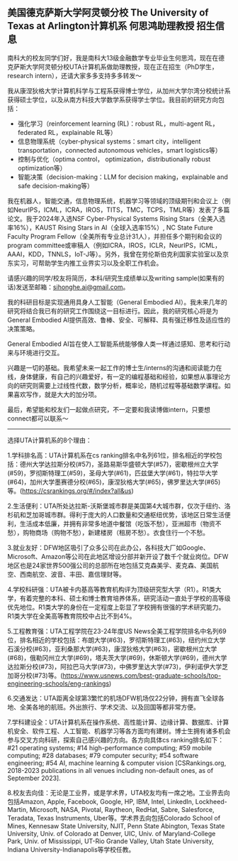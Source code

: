 ## 美国德克萨斯大学阿灵顿分校 The University of Texas at Arlington计算机系 何思鸿助理教授 招生信息

南科大的校友同学们好，我是南科大13级金融数学专业毕业生何思鸿，现在在德克萨斯大学阿灵顿分校UTA计算机系做助理教授，现在正在招生（PhD学生，research intern），还请大家多多支持多多转发～

我从康涅狄格大学计算机科学与工程系获得博士学位，从加州大学尔湾分校统计系获得硕士学位，以及从南方科技大学数学系获得学士学位。我目前的研究方向包括：

- 强化学习（reinforcement learning (RL)：robust RL，multi-agent RL，federated RL，explainable RL等）
- 信息物理系统（cyber-physical systems：smart city，intelligent transportation，connected autonomous vehicles，smart logistics等）
- 控制与优化（optima control， optimization，distributionally robust optimization等）
- 智能决策（decision-making：LLM for decision making，explainable and safe decision-making等）

我在机器人，智能交通，信息物理系统，机器学习等领域的顶级期刊和会议上（例如NeurIPS，ICML，ICRA，IROS，TITS，TMC，TCPS，TMLR等）发表了多篇论文。我于2024年入选NSF Cyber-Physical Systems Rising Stars（全美入选率16%），KAUST Rising Stars in AI（全球入选率15%）, NC State Future Faculty Program Fellow（全美所有专业总计31人），并担任多个期刊和会议的program committee或审稿人（例如ICRA，IROS，ICLR，NeurIPS，ICML，AAAI，KDD，TNNLS，IoT-J等）。另外，我曾在劳伦斯伯克利国家实验室以及京东实习，可帮助学生内推工业界实习以及全职工作机会。

请感兴趣的同学/校友将简历，本科/研究生成绩单以及writing sample(如果有的话)发送至邮箱：sihonghe.ai@gmail.com。

我的科研目标是实现通用具身人工智能（General Embodied AI）。我未来几年的研究将结合我已有的研究工作围绕这一目标进行。因此，我的研究核心将是为General Embodied AI提供高效、鲁棒、安全、可解释、具有强迁移性及适应性的决策策略。

General Embodied AI旨在使人工智能系统能够像人类一样通过感知、思考和行动来与环境进行交互。

兴趣是一切的基础。我希望未来一起工作的博士生/interns的沟通和阅读能力在线，身体健康，有自己的兴趣爱好，有一定的编程基础和经验，如果想从事理论方向的研究则需要上过线性代数，数学分析，概率论，随机过程等基础数学课程。如果喜欢写作，就是大大的加分项。

最后，希望能和校友们一起做点研究，不一定要和我读博做intern，只要想connect都可以联系～

---

选择UTA计算机系的8个理由：

1.学科排名高：UTA计算机系在cs ranking排名中名列61位，排名相近的学校包括：德州大学达拉斯分校(#57)，圣路易斯华盛顿大学(#57)，密歇根州立大学(#59)，罗彻斯特理工(#59)，圣母大学(#61)，匹兹堡大学(#61)，特拉华大学(#64)，加州大学墨赛德分校(#65)，康涅狄格大学(#65)，佛罗里达大学(#65)等。(https://csrankings.org/#/index?all&us)

2.生活便利：UTA所处达拉斯-沃斯堡城市群是美国第4大城市群，仅次于纽约、洛杉矶和芝加哥城市群。得利于庞大的人口数量和交通枢纽优势，该地区日常生活便利，生活成本低廉，并拥有非常多地道中餐馆（吃饭不愁），亚洲超市（物资不愁），购物商场（购物不愁），新建楼房（租房不愁）。衣食住行一个不愁。

3.就业友好：DFW地区吸引了众多公司在此办公，各科技大厂如Google、Microsoft、Amazon等公司在此地区增设分部并新开设了数千个就业岗位。DFW地区也是24家世界500强公司的总部所在地包括艾克森美孚、麦克森、美国航空、西南航空、波音、丰田、嘉信理财等。

4.学校科研强：UTA被卡内基高等教育机构评为顶级研究型大学（R1）。R1类大学，有着完整的本科、硕士和博士教育培养体系，研究活动一直处于学校的高等级优先地位。R1类大学的身份在一定程度上彰显了学校拥有很强的学术研究能力。R1类大学在全美高等教育院校中占比不到4%。

5.工程教育强：UTA工程学院在23-24年度US News全美工程学院排名中名列69位，排名相近的学校包括：布朗大学(#63)，罗彻斯特理工(#63)，纽约州立大学石溪分校(#63)，亚利桑那大学(#63)，康涅狄格大学(#63)，密歇根州立大学(#68)，俄勒冈州立大学(#69)，塔夫茨大学(#69)，休斯顿大学(#69)，德州大学达拉斯分校(#73)，阿拉巴马大学(#73)，中佛罗里达大学(#73)，伊利诺伊大学芝加哥分校(#73)等。(https://www.usnews.com/best-graduate-schools/top-engineering-schools/eng-rankings)

6.交通发达：UTA距离全球第3繁忙的机场DFW机场仅22分钟，拥有直飞全球各地、全美各地的航班。外出旅行、学术交流、以及回国等都非常方便。

7.学科建设全：UTA计算机系在操作系统、高性能计算、边缘计算、数据库、计算机安全、软件工程、人工智能、机器学习等各方面均有建树。博士生拥有诸多机会参与交叉方向科研，探索自己感兴趣的方向。各方向具体cs ranking排名如下：#21 operating systems; #14 high-performance computing; #59 mobile computing; #28 databases; #79 computer security; #54 software engineering; #54 AI, machine learning & computer vision [CSRankings.org, 2018-2023 publications in all venues including non-default ones, as of September 2023].

8.校友去向佳：无论是工业界，或是学术界，UTA校友均有一席之地。工业界去向包括Amazon, Apple, Facebook, Google, HP, IBM, Intel, LinkedIn, Lockheed-Martin, Microsoft, NASA, Pivotal, Raytheon, RedHat, Sabre, Salesforce, Teradata, Texas Instruments, Uber等。学术界去向包括Colorado School of Mines, Kennesaw State University, NJIT, Penn State Abington, Texas State University, Univ. of Colorado at Denver, UIC, Univ. of Maryland-College Park, Univ. of Mississippi, UT-Rio Grande Valley, Utah State University, Indiana University-Indianapolis等学校任教。
